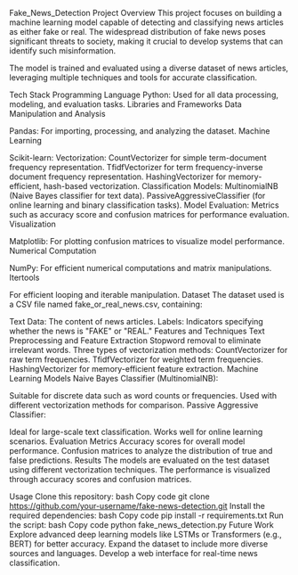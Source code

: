 Fake_News_Detection Project
Overview
This project focuses on building a machine learning model capable of detecting and classifying news articles as either fake or real. The widespread distribution of fake news poses significant threats to society, making it crucial to develop systems that can identify such misinformation.

The model is trained and evaluated using a diverse dataset of news articles, leveraging multiple techniques and tools for accurate classification.

Tech Stack
Programming Language
Python: Used for all data processing, modeling, and evaluation tasks.
Libraries and Frameworks
Data Manipulation and Analysis

Pandas: For importing, processing, and analyzing the dataset.
Machine Learning

Scikit-learn:
Vectorization:
CountVectorizer for simple term-document frequency representation.
TfidfVectorizer for term frequency-inverse document frequency representation.
HashingVectorizer for memory-efficient, hash-based vectorization.
Classification Models:
MultinomialNB (Naive Bayes classifier for text data).
PassiveAggressiveClassifier (for online learning and binary classification tasks).
Model Evaluation:
Metrics such as accuracy score and confusion matrices for performance evaluation.
Visualization

Matplotlib: For plotting confusion matrices to visualize model performance.
Numerical Computation

NumPy: For efficient numerical computations and matrix manipulations.
Itertools

For efficient looping and iterable manipulation.
Dataset
The dataset used is a CSV file named fake_or_real_news.csv, containing:

Text Data: The content of news articles.
Labels: Indicators specifying whether the news is "FAKE" or "REAL."
Features and Techniques
Text Preprocessing and Feature Extraction
Stopword removal to eliminate irrelevant words.
Three types of vectorization methods:
CountVectorizer for raw term frequencies.
TfidfVectorizer for weighted term frequencies.
HashingVectorizer for memory-efficient feature extraction.
Machine Learning Models
Naive Bayes Classifier (MultinomialNB):

Suitable for discrete data such as word counts or frequencies.
Used with different vectorization methods for comparison.
Passive Aggressive Classifier:

Ideal for large-scale text classification.
Works well for online learning scenarios.
Evaluation Metrics
Accuracy scores for overall model performance.
Confusion matrices to analyze the distribution of true and false predictions.
Results
The models are evaluated on the test dataset using different vectorization techniques. The performance is visualized through accuracy scores and confusion matrices.

Usage
Clone this repository:
bash
Copy code
git clone https://github.com/your-username/fake-news-detection.git
Install the required dependencies:
bash
Copy code
pip install -r requirements.txt
Run the script:
bash
Copy code
python fake_news_detection.py
Future Work
Explore advanced deep learning models like LSTMs or Transformers (e.g., BERT) for better accuracy.
Expand the dataset to include more diverse sources and languages.
Develop a web interface for real-time news classification.
